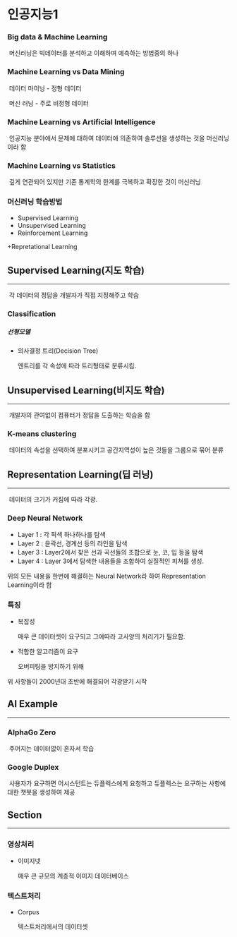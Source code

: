 # 인공지능1

### Big data & Machine Learning

​	머신러닝은 빅데이터를 분석하고 이해하며 예측하는 방법중의 하나



### Machine Learning vs Data Mining

​	데이터 마이닝 - 정형 데이터

​	머신 러닝 - 주로 비정형 데이터



### Machine Learning vs Artificial Intelligence

​	인공지능 분야에서 문제에 대하여 데이터에 의존하여 솔루션을 생성하는 것을 머신러닝이라 함



### Machine Learning vs Statistics

​	깊게 연관되어 있지만 기존 통계학의 한계를 극복하고 확장한 것이 머신러닝



### 머신러닝 학습방법

- Supervised Learning
- Unsupervised Learning
- Reinforcement Learning

+Repretational Learning



## Supervised Learning(지도 학습)

________________

​	각 데이터의 정답을 개발자가 직접 지정해주고 학습

### Classification

##### 선형모델

- 의사결정 트리(Decision Tree)

  엔트리를 각 속성에 따라 트리형태로 분류시킴.



## Unsupervised Learning(비지도 학습)

____________

​	개발자의 관여없이 컴퓨터가 정답을 도출하는 학습을 함

### K-means clustering

​	데이터의 속성을 선택하여 분포시키고 공간지역성이 높은 것들을 그룹으로 묶어 분류



## Representation Learning(딥 러닝)

________________

​	데이터의 크기가 커짐에 따라 각광.

### Deep Neural Network

- Layer 1 : 각 픽섹 하나하나를 탐색
- Layer 2 : 윤곽선, 경계선 등의 라인을 탐색
- Layer 3 : Layer2에서 찾은 선과 곡선들의 조합으로 눈, 코, 입 등을 탐색
- Layer 4 : Layer 3에서 탐색한 내용들을 조합하여 실질적인 피쳐를 생성.

위의 모든 내용을 한번에 해결하는 Neural Network라 하여 Representation Learning이라 함



### 특징

- 복잡성

  매우 큰 데이터셋이 요구되고 그에따라 고사양의 처리기가 필요함.

- 적합한 알고리즘이 요구

  오버피팅을 방지하기 위해

위 사항들이 2000년대 초반에 해결되어 각광받기 시작



## AI Example

_____________

### AlphaGo Zero

​	주어지는 데이터없이 혼자서 학습

### Google Duplex

​	사용자가 요구하면 어시스턴트는 듀플렉스에게 요청하고 듀플렉스는 요구하는 사항에 대한 챗봇을 생성하여 제공



## Section

_____________

### 영상처리

- 이미지넷

  매우 큰 규모의 계층적 이미지 데이터베이스

### 텍스트처리

- Corpus

  텍스트처리에서의 데이터셋